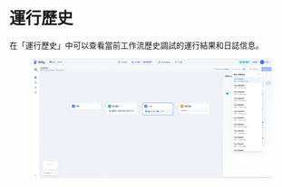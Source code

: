 # 運行歷史

在「運行歷史」中可以查看當前工作流歷史調試的運行結果和日誌信息。

<figure><img src="../../../.gitbook/assets/output (3) (4).png" alt=""><figcaption></figcaption></figure>
